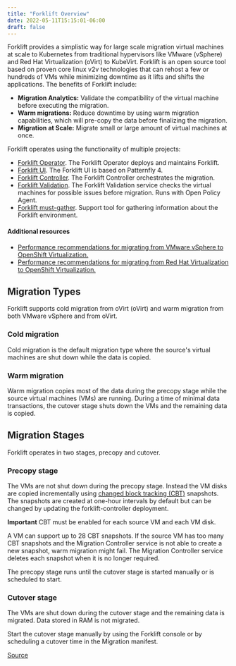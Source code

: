 ```yaml
---
title: "Forklift Overview"
date: 2022-05-11T15:15:01-06:00
draft: false
---
```

Forklift provides a simplistic way for large scale migration virtual machines at scale to Kubernetes from traditional hypervisors like VMware (vSphere) and Red Hat Virtualization (oVirt) to KubeVirt. Forklift is an open source tool based on proven core linux v2v technologies that can rehost a few or hundreds of VMs while minimizing downtime as it lifts and shifts the applications. The benefits of Forklift include:

* **Migration Analytics:** Validate the compatibility of the virtual machine before executing the migration.
* **Warm migrations:** Reduce downtime by using warm migration capabilities, which will pre-copy the data before finalizing the migration.
* **Migration at Scale:** Migrate small or large amount of virtual machines at once.

Forklift operates using the functionality of multiple projects:
* [Forklift Operator](https://github.com/konveyor/forklift-operator). The Forklift Operator deploys and maintains Forklift.
* [Forklift UI](https://github.com/konveyor/forklift-ui). The Forklift UI is based on Patternfly 4.
* [Forklift Controller](https://github.com/konveyor/forklift-controller). The Forklift Controller orchestrates the migration.
* [Forklift Validation](https://github.com/konveyor/forklift-validation). The Forklift Validation service checks the virtual machines for possible issues before migration. Runs with Open Policy Agent.
* [Forklift must-gather](https://github.com/konveyor/forklift-must-gather). Support tool for gathering information about the Forklift environment.

#### Additional resources
* [Performance recommendations for migrating from VMware vSphere to OpenShift Virtualization.](https://access.redhat.com/articles/6242511)
* [Performance recommendations for migrating from Red Hat Virtualization to OpenShift Virtualization.](https://access.redhat.com/articles/6380311)

## Migration Types
Forklift supports cold migration from oVirt (oVirt) and warm migration from both VMware vSphere and from oVirt.

### Cold migration
Cold migration is the default migration type where the source's virtual machines are shut down while the data is copied.

### Warm migration
Warm migration copies most of the data during the precopy stage while the source virtual machines (VMs) are running. During a time of minimal data transactions, the cutover stage shuts down the VMs and the remaining data is copied.

## Migration Stages
Forklift operates in two stages, precopy and cutover.

### Precopy stage
The VMs are not shut down during the precopy stage.  Instead the VM disks are copied incrementally using [changed block tracking (CBT)](https://kb.vmware.com/s/article/1020128) snapshots. The snapshots are created at one-hour intervals by default but can be changed by updating the forklift-controller deployment.

**Important** CBT must be enabled for each source VM and each VM disk.

A VM can support up to 28 CBT snapshots. If the source VM has too many CBT snapshots and the Migration Controller service is not able to create a new snapshot, warm migration might fail. The Migration Controller service deletes each snapshot when it is no longer required.

The precopy stage runs until the cutover stage is started manually or is scheduled to start.

### Cutover stage
The VMs are shut down during the cutover stage and the remaining data is migrated. Data stored in RAM is not migrated.

Start the cutover stage manually by using the Forklift console or by scheduling a cutover time in the Migration manifest.

[Source](https://github.com/konveyor/konveyor.github.io/blob/main/content/Forklift/overview.md)

